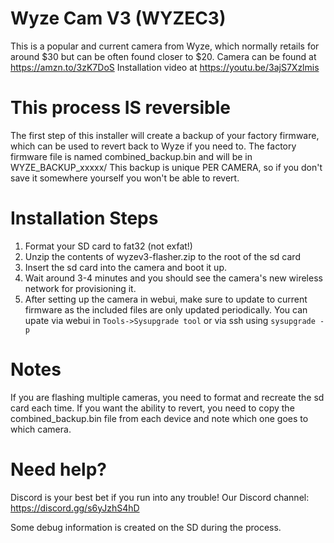# Wyze Cam V3 (WYZEC3)

This is a popular and current camera from Wyze, which normally retails for around $30 but can be often found closer to $20.
Camera can be found at https://amzn.to/3zK7DoS
Installation video at https://youtu.be/3ajS7Xzlmis

# This process IS reversible

The first step of this installer will create a backup of your factory firmware, which can be used to revert back to Wyze if you need to.
The factory firmware file is named combined_backup.bin and will be in WYZE_BACKUP_xxxxx/
This backup is unique PER CAMERA, so if you don't save it somewhere yourself you won't be able to revert.

# Installation Steps

1. Format your SD card to fat32 (not exfat!)
2. Unzip the contents of wyzev3-flasher.zip to the root of the sd card
3. Insert the sd card into the camera and boot it up.
4. Wait around 3-4 minutes and you should see the camera's new wireless network for provisioning it.
5. After setting up the camera in webui, make sure to update to current firmware as the included files are only updated periodically. You can upate via webui in `Tools->Sysupgrade tool` or via ssh using `sysupgrade -p`

# Notes

If you are flashing multiple cameras, you need to format and recreate the sd card each time. If you want the ability to revert, you need to copy the combined_backup.bin file from each device and note
which one goes to which camera.

# Need help?

Discord is your best bet if you run into any trouble! Our Discord channel: https://discord.gg/s6yJzhS4hD

Some debug information is created on the SD during the process.

